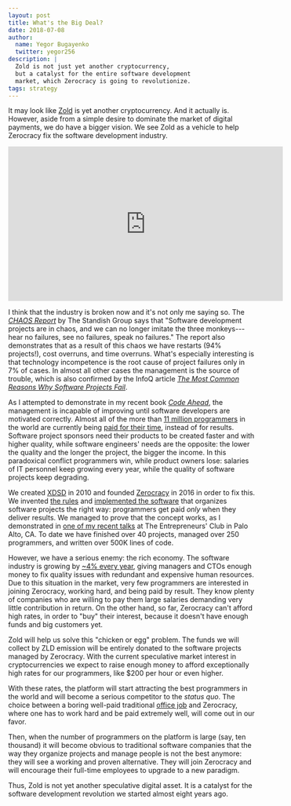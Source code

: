 ```yaml
---
layout: post
title: What's the Big Deal?
date: 2018-07-08
author:
  name: Yegor Bugayenko
  twitter: yegor256
description: |
  Zold is not just yet another cryptocurrency,
  but a catalyst for the entire software development
  market, which Zerocracy is going to revolutionize.
tags: strategy
---
```


It may look like [Zold](http://www.zold.io) is yet another cryptocurrency.
And it actually is.
However, aside from a simple desire to dominate the market of digital payments, we do have a bigger vision.
We see Zold as a vehicle to help Zerocracy fix the software development industry.

<!--more-->

<iframe style="width:560px;height:315px;" src="https://www.youtube.com/embed/5A9uBwMow0M" frameborder="0" allow="accelerometer; autoplay; encrypted-media; gyroscope; picture-in-picture" allowfullscreen></iframe>

I think that the industry is broken now and it's not only me saying so.
The [_CHAOS Report_](https://www.projectsmart.co.uk/white-papers/chaos-report.pdf)
by The Standish Group says that "Software development projects
are in chaos, and we can no longer imitate the three monkeys---hear no failures,
see no failures, speak no failures." The report also demonstrates that as a
result of this chaos we have restarts (94% projects!), cost overruns, and time
overruns. What's especially interesting is that technology incompetence is
the root cause of project failures only in 7% of cases. In almost all other cases
the management is the source of trouble, which is also confirmed by the InfoQ article
[_The Most Common Reasons Why Software Projects Fail_](https://www.infoq.com/articles/software-failure-reasons).

As I attempted to demonstrate in my recent book [_Code Ahead_](https://www.yegor256.com/code-ahead.html),
the management is incapable of improving until software developers
are motivated correctly. Almost all of the more than
[11 million programmers](https://www.infoq.com/news/2014/01/IDC-software-developers)
in the world are currently being [paid for their time](https://www.yegor256.com/2015/07/21/hourly-pay-modern-slavery.html),
instead of for results.
Software project sponsors need their products to be created faster and with
higher quality, while software engineers' needs are the opposite:
the lower the quality and the longer the project, the bigger the income.
In this paradoxical conflict programmers win, while product owners lose:
salaries of IT personnel keep growing every year,
while the quality of software projects keep degrading.

We created [XDSD](https://www.xdsd.org) in 2010 and founded [Zerocracy](https://www.zerocracy.clm)
in 2016 in order to fix this. We invented [the rules](http://www.zerocracy.com/policy.html) and
[implemented the software](https://www.yegor256.com/2018/03/21/zerocracy-announcement.html) that
organizes software projects the right way: programmers get paid _only_ when
they deliver results. We managed to prove
that the concept works, as I demonstrated in
[one of my recent talks](https://www.youtube.com/watch?v=qRZYJGYdrwk)
at The Entrepreneurs' Club in Palo Alto, CA. To date we have finished over 40 projects,
managed over 250 programmers, and written over 500K lines of code.

However, we have a serious enemy: the rich economy. The software industry is growing
by [~4% every year](https://www.morganstanley.com/ideas/software-sector-growth),
giving managers and CTOs enough money to fix quality
issues with redundant and expensive human resources. Due to this
situation in the market, very few programmers are interested in joining
Zerocracy, working hard, and being paid by result. They know plenty of companies
who are willing to pay them large salaries demanding very little contribution in return.
On the other hand, so far, Zerocracy can't afford high rates, in order to
"buy" their interest, because it doesn't have enough funds and big customers yet.

Zold will help us solve this "chicken or egg" problem.
The funds we will collect by ZLD emission will be entirely donated to the
software projects managed by Zerocracy. With the current speculative
market interest in cryptocurrencies we expect to raise enough money
to afford exceptionally high rates for our programmers, like $200 per hour or even higher.

With these rates, the platform will start attracting the best programmers in
the world and will become a serious competitor to the _status quo_.
The choice between a boring well-paid traditional [office job](https://www.yegor256.com/2015/10/06/how-to-be-good-office-slave.html)
and Zerocracy, where one has to work hard and be paid extremely well,
will come out in our favor.

Then, when the number of programmers on the platform is large (say, ten thousand)
it will become obvious to traditional software companies that the way
they organize projects and manage people is not the best anymore:
they will see a working and proven alternative. They will join Zerocracy and will
encourage their full-time employees to upgrade to a new paradigm.

Thus, Zold is not yet another speculative digital asset.
It is a catalyst for the software development revolution
we started almost eight years ago.

